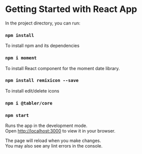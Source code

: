 # Getting Started with React App

In the project directory, you can run:

### `npm install`
To install npm and its dependencies

### `npm i moment`
To install React component for the moment date library.

### `npm install remixicon --save`
To install edit/delete icons

### `npm i @tabler/core`

### `npm start`
Runs the app in the development mode.\
Open [http://localhost:3000](http://localhost:3000) to view it in your browser.

The page will reload when you make changes.\
You may also see any lint errors in the console.




